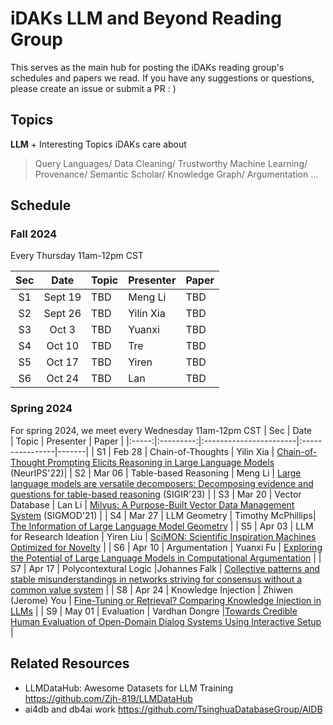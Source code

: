# iDAKs LLM and Beyond Reading Group
This serves as the main hub for posting the iDAKs reading group's schedules and papers we read. If you have any suggestions or questions, please create an issue or submit a PR : )

## Topics
**LLM** + Interesting Topics iDAKs care about<br>
> Query Languages/ Data Cleaning/ Trustworthy Machine Learning/ Provenance/ Semantic Scholar/ Knowledge Graph/ Argumentation …

## Schedule

### Fall 2024

Every Thursday 11am-12pm CST

| Sec | Date | Topic | Presenter | Paper |
|:---:|:---:|:---|:---|:---|
| S1  | Sept 19   | TBD | Meng Li         |     TBD  |
| S2  | Sept 26   | TBD | Yilin Xia       |     TBD  |
| S3  | Oct 3     | TBD | Yuanxi          |     TBD  |
| S4  | Oct 10    | TBD | Tre             |     TBD  |
| S5  | Oct 17    | TBD | Yiren           |     TBD  |
| S6  | Oct 24    | TBD | Lan             |     TBD  |


### Spring 2024
For spring 2024, we meet every Wednesday 11am-12pm CST
| Sec | Date&nbsp;&nbsp;&nbsp;&nbsp;&nbsp;    | Topic                 | Presenter       | Paper |
|:-----:|:---------:|:-----------------------|:----------------|-------|
| S1  | Feb 28  | Chain-of-Thoughts     | Yilin Xia       | [Chain-of-Thought Prompting Elicits Reasoning in Large Language Models](https://proceedings.neurips.cc/paper_files/paper/2022/file/9d5609613524ecf4f15af0f7b31abca4-Paper-Conference.pdf) (NeurIPS'22)|<!---end--->
| S2  | Mar 06  | Table-based Reasoning | Meng Li         | [Large language models are versatile decomposers: Decomposing evidence and questions for table-based reasoning](https://arxiv.org/pdf/2301.13808.pdf) (SIGIR'23) |  <!---end--->
| S3  | Mar 20  | Vector Database       | Lan Li          | [Milvus: A Purpose-Built Vector Data Management System](https://dl-acm-org.proxy2.library.illinois.edu/doi/10.1145/3448016.3457550) (SIGMOD'21)       | <!---end--->
| S4  | Mar 27  | LLM Geometry          | Timothy McPhillips| [The Information of Large Language Model Geometry](https://arxiv.org/abs/2402.03471)  | <!---end--->
| S5  | Apr 03  | LLM for Research Ideation | Yiren Liu   | [SciMON: Scientific Inspiration Machines Optimized for Novelty](https://arxiv.org/abs/2305.14259)          |<!---end--->
| S6  | Apr 10  | Argumentation        | Yuanxi Fu       | [Exploring the Potential of Large Language Models in Computational Argumentation](https://arxiv.org/abs/2311.09022)               |<!---end--->
| S7  | Apr 17  | Polycontextural Logic                  |Johannes Falk           | [Collective patterns and stable misunderstandings in networks striving for consensus without a common value system](https://www.nature.com/articles/s41598-022-06880-7)      |<!---end--->
| S8  | Apr 24  | Knowledge Injection  | Zhiwen (Jerome) You   | [Fine-Tuning or Retrieval? Comparing Knowledge Injection in LLMs](https://arxiv.org/abs/2312.05934)      |<!---end--->
| S9  | May 01  | Evaluation                  | Vardhan Dongre               |[Towards Credible Human Evaluation of Open-Domain Dialog Systems Using Interactive Setup](https://ojs.aaai.org/index.php/AAAI/article/view/26557)       |<!---end--->



## Related Resources
- LLMDataHub: Awesome Datasets for LLM Training https://github.com/Zjh-819/LLMDataHub
- ai4db and db4ai work https://github.com/TsinghuaDatabaseGroup/AIDB 
